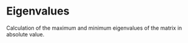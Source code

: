 # Eigenvalues
Calculation of the maximum and minimum eigenvalues ​​of the matrix in absolute value.
